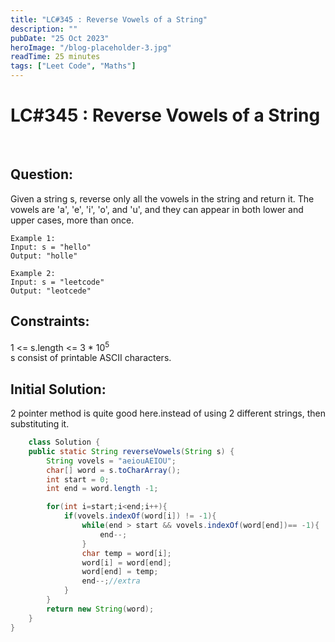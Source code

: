 ```yaml
---
title: "LC#345 : Reverse Vowels of a String"
description: ""
pubDate: "25 Oct 2023"
heroImage: "/blog-placeholder-3.jpg"
readTime: 25 minutes
tags: ["Leet Code", "Maths"]
---
```


# <b> LC#345 : Reverse Vowels of a String</b>

<br>

## Question: <br/>

<p class="pl-6">
    Given a string s, reverse only all the vowels in the string and return it.
    The vowels are 'a', 'e', 'i', 'o', and 'u', and they can appear in both lower and upper cases, more than once.
</p>
<p>

    Example 1:
    Input: s = "hello"
    Output: "holle"

    Example 2:
    Input: s = "leetcode"
    Output: "leotcede"

</p>

## Constraints: <br/>

<p class="ml-6 bg-slate-300 rounded-md w-fit px-4">
    1 <= s.length <= 3 * 10<sup>5</sup> <br/>
    s consist of printable ASCII characters.
</p>

## Initial Solution:

<p class="pl-6">
    2 pointer method is quite good here.instead of using 2 different strings, then substituting it.
</p>

```java
    class Solution {
    public static String reverseVowels(String s) {
        String vovels = "aeiouAEIOU";
        char[] word = s.toCharArray();
        int start = 0;
        int end = word.length -1;

        for(int i=start;i<end;i++){
            if(vovels.indexOf(word[i]) != -1){
                while(end > start && vovels.indexOf(word[end])== -1){
                    end--;
                }
                char temp = word[i];
                word[i] = word[end];
                word[end] = temp;
                end--;//extra
            }
        }
        return new String(word);
    }
}
```